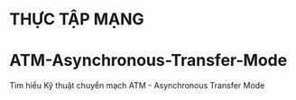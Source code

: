# THỰC TẬP MẠNG
# ATM-Asynchronous-Transfer-Mode
Tìm hiểu Kỹ thuật chuyển mạch ATM - Asynchronous Transfer Mode
